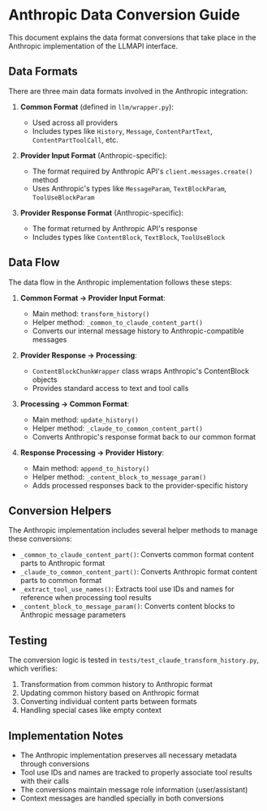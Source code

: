 # Anthropic Data Conversion Guide

This document explains the data format conversions that take place in the Anthropic implementation of the LLMAPI interface.

## Data Formats

There are three main data formats involved in the Anthropic integration:

1. **Common Format** (defined in `llm/wrapper.py`):
   - Used across all providers
   - Includes types like `History`, `Message`, `ContentPartText`, `ContentPartToolCall`, etc.

2. **Provider Input Format** (Anthropic-specific):
   - The format required by Anthropic API's `client.messages.create()` method
   - Uses Anthropic's types like `MessageParam`, `TextBlockParam`, `ToolUseBlockParam`

3. **Provider Response Format** (Anthropic-specific):
   - The format returned by Anthropic API's response
   - Includes types like `ContentBlock`, `TextBlock`, `ToolUseBlock`

## Data Flow

The data flow in the Anthropic implementation follows these steps:

1. **Common Format → Provider Input Format**:
   - Main method: `transform_history()`
   - Helper method: `_common_to_claude_content_part()`
   - Converts our internal message history to Anthropic-compatible messages

2. **Provider Response → Processing**:
   - `ContentBlockChunkWrapper` class wraps Anthropic's ContentBlock objects
   - Provides standard access to text and tool calls

3. **Processing → Common Format**:
   - Main method: `update_history()`
   - Helper method: `_claude_to_common_content_part()`
   - Converts Anthropic's response format back to our common format

4. **Response Processing → Provider History**:
   - Main method: `append_to_history()`
   - Helper method: `_content_block_to_message_param()`
   - Adds processed responses back to the provider-specific history

## Conversion Helpers

The Anthropic implementation includes several helper methods to manage these conversions:

- `_common_to_claude_content_part()`: Converts common format content parts to Anthropic format
- `_claude_to_common_content_part()`: Converts Anthropic format content parts to common format
- `_extract_tool_use_names()`: Extracts tool use IDs and names for reference when processing tool results
- `_content_block_to_message_param()`: Converts content blocks to Anthropic message parameters

## Testing

The conversion logic is tested in `tests/test_claude_transform_history.py`, which verifies:

1. Transformation from common history to Anthropic format
2. Updating common history based on Anthropic format
3. Converting individual content parts between formats
4. Handling special cases like empty context

## Implementation Notes

- The Anthropic implementation preserves all necessary metadata through conversions
- Tool use IDs and names are tracked to properly associate tool results with their calls
- The conversions maintain message role information (user/assistant)
- Context messages are handled specially in both conversions